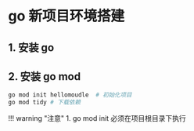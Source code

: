 # go 新项目环境搭建
## 1. 安装 go

## 2. 安装 go mod

```bash
go mod init hellomoudle  # 初始化项目
go mod tidy # 下载依赖
```

!!! warning "注意"
    1. go mod init 必须在项目根目录下执行
